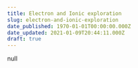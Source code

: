 ```yaml
---
title: Electron and Ionic exploration
slug: electron-and-ionic-exploration
date_published: 1970-01-01T00:00:00.000Z
date_updated: 2021-01-09T20:44:11.000Z
draft: true
---
```


null
